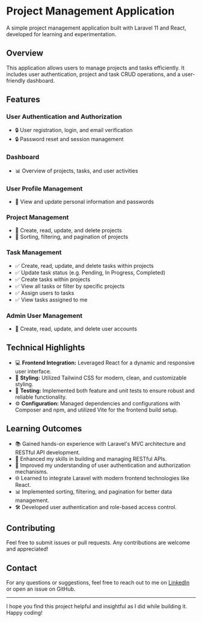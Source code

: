 # Project Management Application

A simple project management application built with Laravel 11 and React, developed for learning and experimentation.

## Overview

This application allows users to manage projects and tasks efficiently. It includes user authentication, project and task CRUD operations, and a user-friendly dashboard.

## Features

### User Authentication and Authorization
- 🔒 User registration, login, and email verification
- 🔒 Password reset and session management

### Dashboard
- 📊 Overview of projects, tasks, and user activities

### User Profile Management
- 👤 View and update personal information and passwords

### Project Management
- 📁 Create, read, update, and delete projects
- 📁 Sorting, filtering, and pagination of projects

### Task Management
- ✅ Create, read, update, and delete tasks within projects
- ✅ Update task status (e.g. Pending, In Progress, Completed)
- ✅ Create tasks within projects
- ✅ View all tasks or filter by specific projects
- ✅ Assign users to tasks
- ✅ View tasks assigned to me

### Admin User Management
- 🔧 Create, read, update, and delete user accounts

## Technical Highlights

- 💻 **Frontend Integration:** Leveraged React for a dynamic and responsive user interface.
- 🎨 **Styling:** Utilized Tailwind CSS for modern, clean, and customizable styling.
- 🧪 **Testing:** Implemented both feature and unit tests to ensure robust and reliable functionality.
- ⚙️ **Configuration:** Managed dependencies and configurations with Composer and npm, and utilized Vite for the frontend build setup.

## Learning Outcomes

- 📚 Gained hands-on experience with Laravel's MVC architecture and RESTful API development.
- 🚀 Enhanced my skills in building and managing RESTful APIs.
- 🔐 Improved my understanding of user authentication and authorization mechanisms.
- 🌐 Learned to integrate Laravel with modern frontend technologies like React.
- 📊 Implemented sorting, filtering, and pagination for better data management.
- 🛠️ Developed user authentication and role-based access control.

## Contributing

Feel free to submit issues or pull requests. Any contributions are welcome and appreciated!

## Contact

For any questions or suggestions, feel free to reach out to me on [LinkedIn](https://www.linkedin.com/in/lasindu-maduranga-2a0062287) or open an issue on GitHub.

---

I hope you find this project helpful and insightful as I did while building it. Happy coding!
